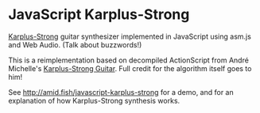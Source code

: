 # JavaScript Karplus-Strong

[Karplus-Strong](http://en.wikipedia.org/wiki/Karplus–Strong_string_synthesis) guitar synthesizer implemented in
JavaScript using asm.js and Web Audio. (Talk about buzzwords!)

This is a reimplementation based on decompiled ActionScript from André Michelle's
[Karplus-Strong Guitar](http://lab.andre-michelle.com/karplus-strong-guitar). Full credit for the algorithm itself 
goes to him!

See http://amid.fish/javascript-karplus-strong for a demo, and for an explanation of how Karplus-Strong synthesis works.
